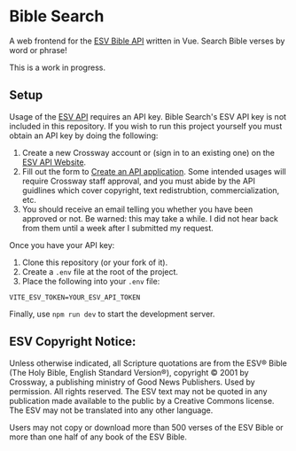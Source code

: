 # Bible Search

A web frontend for the [ESV Bible API](https://api.esv.org/) written in Vue. Search Bible verses by word or phrase!

This is a work in progress.

## Setup

Usage of the [ESV API](https://api.esv.org/) requires an API key. Bible Search's ESV API key is not included in this repository. If you wish to run this project yourself you must obtain an API key by doing the following:

1. Create a new Crossway account or (sign in to an existing one) on the [ESV API Website](https://api.esv.org/).
2. Fill out the form to [Create an API application](https://api.esv.org/account/create-application/). Some intended usages will require Crossway staff approval, and you must abide by the API guidlines which cover copyright, text redistrubtion, commercialization, etc.
3. You should receive an email telling you whether you have been approved or not. Be warned: this may take a while. I did not hear back from them until a week after I submitted my request.

Once you have your API key:

1. Clone this repository (or your fork of it).
2. Create a `.env` file at the root of the project.
3. Place the following into your `.env` file:

```
VITE_ESV_TOKEN=YOUR_ESV_API_TOKEN
```

Finally, use `npm run dev` to start the development server.

## ESV Copyright Notice:

Unless otherwise indicated, all Scripture quotations are from the ESV® Bible (The Holy Bible, English Standard Version®), copyright © 2001 by Crossway, a publishing ministry of Good News Publishers. Used by permission. All rights reserved. The ESV text may not be quoted in any publication made available to the public by a Creative Commons license. The ESV may not be translated into any other language.

Users may not copy or download more than 500 verses of the ESV Bible or more than one half of any book of the ESV Bible.
